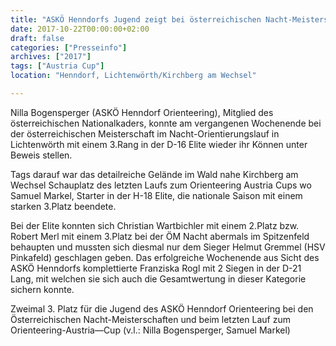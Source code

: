 ```yaml
---
title: "ASKÖ Henndorfs Jugend zeigt bei österreichischen Nacht-Meisterschaften und Saisonfinale auf"
date: 2017-10-22T00:00:00+02:00
draft: false
categories: ["Presseinfo"]
archives: ["2017"]
tags: ["Austria Cup"]
location: "Henndorf, Lichtenwörth/Kirchberg am Wechsel"

---
```


Nilla Bogensperger (ASKÖ Henndorf Orienteering), Mitglied des österreichischen Nationalkaders, konnte am vergangenen Wochenende bei der österreichischen Meisterschaft im Nacht-Orientierungslauf in Lichtenwörth mit einem 3.Rang in der D-16 Elite wieder ihr Können unter Beweis stellen.

<!--more-->

Tags darauf war das detailreiche Gelände im Wald nahe Kirchberg am Wechsel Schauplatz des letzten Laufs zum Orienteering Austria Cups wo Samuel Markel, Starter in der H-18 Elite, die nationale Saison mit einem starken 3.Platz beendete.

Bei der Elite konnten sich Christian Wartbichler mit einem 2.Platz bzw. Robert Merl mit einem 3.Platz bei der ÖM Nacht abermals im Spitzenfeld behaupten und mussten sich diesmal nur dem Sieger Helmut Gremmel (HSV Pinkafeld) geschlagen geben. Das erfolgreiche Wochenende aus Sicht des ASKÖ Henndorfs komplettierte Franziska Rogl mit 2 Siegen in der D-21 Lang, mit welchen sie sich auch die Gesamtwertung in dieser Kategorie sichern konnte.

Zweimal 3. Platz für die Jugend des ASKÖ Henndorf Orienteering bei den Österreichischen Nacht-Meisterschaften und beim letzten Lauf zum Orienteering-Austria—Cup (v.l.: Nilla Bogensperger, Samuel Markel)

